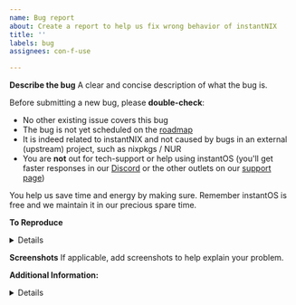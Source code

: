 ```yaml
---
name: Bug report
about: Create a report to help us fix wrong behavior of instantNIX
title: ''
labels: bug
assignees: con-f-use

---
```


**Describe the bug**
A clear and concise description of what the bug is. 

Before submitting a new bug, please **double-check**:

 - No other existing issue covers this bug
 - The bug is not yet scheduled on the [roadmap](https://github.com/instantOS/instantOS/projects/1)
 - It is indeed related to instantNIX and not caused by bugs in an external (upstream) project, such as nixpkgs / NUR
 - You are **not** out for tech-support or help using instantOS (you'll get faster responses in our [Discord](https://discord.io/instantos) or the other outlets on our [support page](https://instantos.io/support))

You help us save time and energy by making sure. Remember instantOS is free and we maintain it in our precious spare time. 

**To Reproduce**
<details>
Steps to reproduce the behavior:
1. Go to '...'
2. Click on '....'
3. Scroll down to '....'
4. See error
</details>

**Screenshots**
If applicable, add screenshots to help explain your problem.

**Additional Information:**
<details>
 - Nixos: yes / no [are you running NixOS or just using the Nix package manager on another distribution]
 - Achitectrue: amd64 [the architecture of the system that shows the bug]
 - Commit: 38950e5 [a commit hash of instantNIX that shows the bug]
</details>

